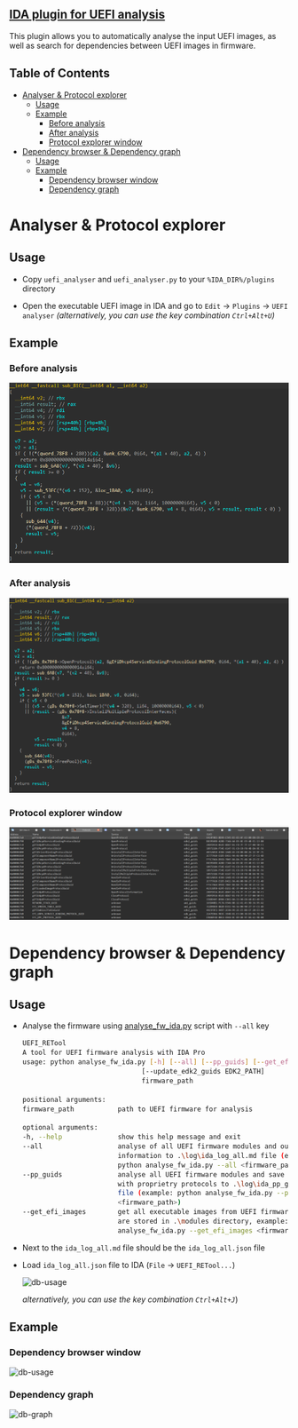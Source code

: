 ## [IDA plugin for UEFI analysis](https://github.com/yeggor/UEFI_RETool/tree/master/ida_plugin)

This plugin allows you to automatically analyse the input UEFI images, as well as search for dependencies between UEFI images in firmware.

## Table of Contents

- [Analyser & Protocol explorer](#analyser--protocol-explorer)
  - [Usage](#usage)
  - [Example](#example)
    - [Before analysis](#before-analysis)
    - [After analysis](#after-analysis)
    - [Protocol explorer window](#protocol-explorer-window)
- [Dependency browser & Dependency graph](#dependency-browser--dependency-graph)
  - [Usage](#usage-1)
  - [Example](#example-1)
    - [Dependency browser window](#dependency-browser-window)
    - [Dependency graph](#dependency-graph)

# Analyser & Protocol explorer

## Usage
  
  * Copy `uefi_analyser` and `uefi_analyser.py` to your `%IDA_DIR%/plugins` directory
 
  * Open the executable UEFI image in IDA and go to `Edit` -> `Plugins` -> `UEFI analyser` *(alternatively, you can use the key combination `Ctrl+Alt+U`)*

## Example

### Before analysis

![before_analysis](https://raw.githubusercontent.com/yeggor/UEFI_RETool/master/img/before_analysis.png)

### After analysis

![after_analysis](https://raw.githubusercontent.com/yeggor/UEFI_RETool/master/img/after_analysis.png)

### Protocol explorer window

![protocols](https://raw.githubusercontent.com/yeggor/UEFI_RETool/master/img/protocols.png)

# Dependency browser & Dependency graph

## Usage

  * Analyse the firmware using [analyse_fw_ida.py](https://github.com/yeggor/UEFI_RETool/blob/master/analyse_fw_ida.py) script with `--all` key

      ```bash
      UEFI_RETool
      A tool for UEFI firmware analysis with IDA Pro
      usage: python analyse_fw_ida.py [-h] [--all] [--pp_guids] [--get_efi_images]
                                    [--update_edk2_guids EDK2_PATH]
                                    firmware_path

      positional arguments:
      firmware_path           path to UEFI firmware for analysis

      optional arguments:
      -h, --help              show this help message and exit
      --all                   analyse of all UEFI firmware modules and output of
                              information to .\log\ida_log_all.md file (example:
                              python analyse_fw_ida.py --all <firmware_path>)
      --pp_guids              analyse all UEFI firmware modules and save a table
                              with proprietry protocols to .\log\ida_pp_guids.md
                              file (example: python analyse_fw_ida.py --pp_guids
                              <firmware_path>)
      --get_efi_images        get all executable images from UEFI firmware (images
                              are stored in .\modules directory, example: python
                              analyse_fw_ida.py --get_efi_images <firmware_path>)
      ```

   * Next to the `ida_log_all.md` file should be the `ida_log_all.json` file

   * Load `ida_log_all.json` file to IDA (`File` -> `UEFI_RETool...`)

      ![db-usage](https://raw.githubusercontent.com/yeggor/UEFI_RETool/master/img/db-usage.png)

      *alternatively, you can use the key combination `Ctrl+Alt+J`*)

## Example

### Dependency browser window

![db-usage](https://raw.githubusercontent.com/yeggor/UEFI_RETool/master/img/depend-browser.png)

### Dependency graph

![db-graph](https://raw.githubusercontent.com/yeggor/UEFI_RETool/master/img/depend-graph.png)
